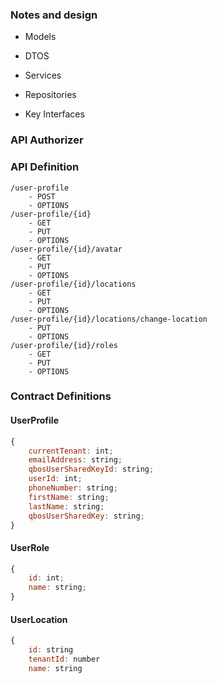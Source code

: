 ### Notes and design

-   Models

-   DTOS

-   Services

-   Repositories

-   Key Interfaces

### API Authorizer

### API Definition

```
/user-profile
    - POST
    - OPTIONS
/user-profile/{id}
    - GET
    - PUT
    - OPTIONS
/user-profile/{id}/avatar
    - GET
    - PUT
    - OPTIONS
/user-profile/{id}/locations
    - GET
    - PUT
    - OPTIONS
/user-profile/{id}/locations/change-location
    - PUT
    - OPTIONS
/user-profile/{id}/roles
    - GET
    - PUT
    - OPTIONS
```

### Contract Definitions

#### UserProfile

```javascript
{
    currentTenant: int;
    emailAddress: string;
    qbosUserSharedKeyId: string;
    userId: int;
    phoneNumber: string;
    firstName: string;
    lastName: string;
    qbosUserSharedKey: string;
}
```

#### UserRole

```javascript
{
    id: int;
    name: string;
}
```

#### UserLocation

```javascript
{
    id: string
    tenantId: number
    name: string
```

